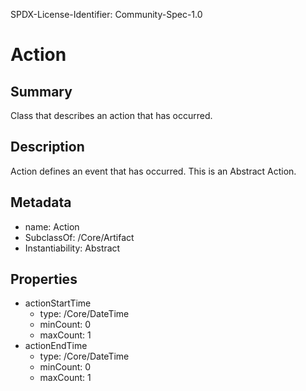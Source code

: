 SPDX-License-Identifier: Community-Spec-1.0

# Action

## Summary

Class that describes an action that has occurred.

## Description

Action defines an event that has occurred. This is an Abstract Action. 

## Metadata

- name: Action
- SubclassOf: /Core/Artifact
- Instantiability: Abstract

## Properties

- actionStartTime
  - type: /Core/DateTime
  - minCount: 0
  - maxCount: 1
- actionEndTime
  - type: /Core/DateTime
  - minCount: 0
  - maxCount: 1
